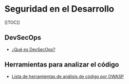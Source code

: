 # Seguridad en el Desarrollo

[[TOC]]

## DevSecOps
- [¿Qué es DevSecOps?](https://devonblog.com/security/devsecops-what-why-how/)

## Herramientas para analizar el código

- [Lista de herramientas de análisis de código por OWASP](https://owasp.org/www-community/Source_Code_Analysis_Tools)


